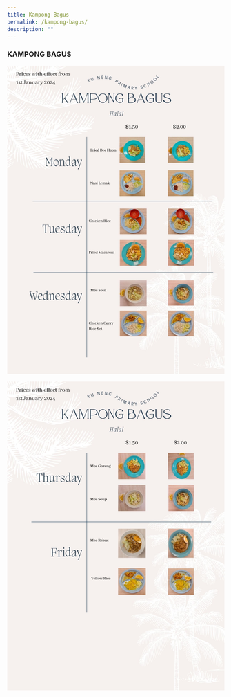 ```yaml
---
title: Kampong Bagus
permalink: /kampong-bagus/
description: ""
---
```

### KAMPONG BAGUS

![](/images/kampong%20bagus%2001.jpg)

![](/images/kampong%20bagus%2002.jpg)